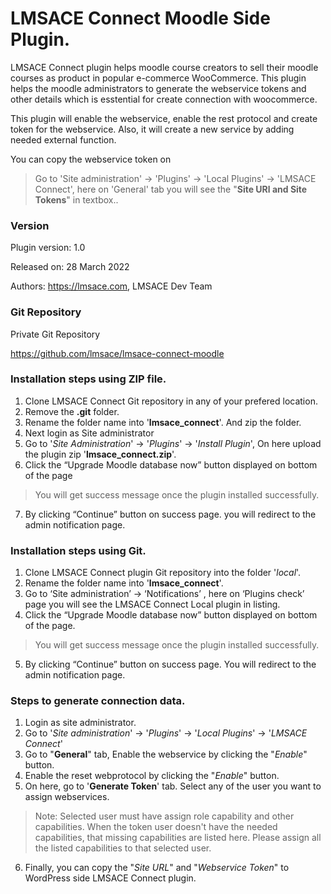 LMSACE Connect Moodle Side Plugin.
=========================================

LMSACE Connect plugin helps moodle course creators to sell their moodle courses as product in popular e-commerce WooCommerce.
This plugin helps the moodle administrators to generate the webservice tokens and other details which is esstential for create connection with woocommerce.

This plugin will enable the webservice, enable the rest protocol and create token for the webservice.
Also, it will create a new service by adding needed external function.

You can copy the webservice token on
> Go to 'Site administration' -> 'Plugins' -> 'Local Plugins' -> 'LMSACE Connect', here on 'General' tab you will see the "**Site URl and Site Tokens**" in textbox..

### Version

Plugin version: 1.0

Released on: 28 March 2022

Authors: https://lmsace.com, LMSACE Dev Team

### Git Repository

Private Git Repository

https://github.com/lmsace/lmsace-connect-moodle


### Installation steps using ZIP file.

1. Clone LMSACE Connect Git repository in any of your prefered location.
2. Remove the **.git** folder.
3. Rename the folder name into '**lmsace_connect**'. And zip the folder.
4. Next login as Site administrator
5. Go to '*Site Administration*' -> '*Plugins*' -> '*Install Plugin*', On here upload the plugin zip '**lmsace_connect.zip**'.
6. Click the “Upgrade Moodle database now” button displayed on bottom of the page
> You will get success message once the plugin installed successfully.
7. By clicking “Continue” button on success page. you will redirect to the admin notification page.


### Installation steps using Git.

1. Clone LMSACE Connect plugin Git repository into the folder '*local*'.
2. Rename the folder name into '**lmsace_connect**'.
3. Go to ‘Site administration’ -> ‘Notifications’ , here on ‘Plugins check’ page you will see the LMSACE Connect Local plugin in listing.
4. Click the “Upgrade Moodle database now” button displayed on bottom of the page.
> You will get success message once the plugin installed successfully.
5. By clicking “Continue” button on success page. You will redirect to the admin notification page.

### Steps to generate connection data.

1. Login as site administrator.
2. Go to '*Site administration*' -> '*Plugins*' -> '*Local Plugins*' -> '*LMSACE Connect*'
3. Go to "**General**" tab, Enable the webservice by clicking the "*Enable*" button.
4. Enable the reset webprotocol by clicking the "*Enable*" button.
5. On here, go to '**Generate Token**' tab. Select any of the user you want to assign webservices.
> Note: Selected user must have assign role capability and other capabilities. When the token user doesn't have the needed capabilities, that missing capabilities are listed here. Please assign all the listed capabilities to that selected user.
6. Finally, you can copy the "*Site URL*" and "*Webservice Token*" to WordPress side LMSACE Connect plugin.
